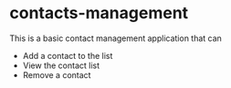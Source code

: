 # contacts-management
 This is a basic contact management application that can
* Add a contact to the list
* View the contact list
* Remove a contact
